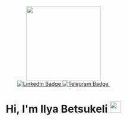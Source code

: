 <div id="header" align="center">
  <img src="https://i.giphy.com/media/v1.Y2lkPTc5MGI3NjExODBkdHZnanE4bWkxanZ5Z2s1Y2F2eG1wMmZtZ3piY3o4aXIzNmI1diZlcD12MV9pbnRlcm5hbF9naWZfYnlfaWQmY3Q9Zw/3osxYc2axjCJNsCXyE/giphy.gif" width="200"/>
  <div id="badges">
  <a href="your-linkedin-URL">
    <img src="https://img.shields.io/badge/LinkedIn-blue?style=for-the-badge&logo=linkedin&logoColor=white" alt="LinkedIn Badge"/>
  </a>
  <a href="https://t.me/IlyaBetsukeli">
    <img src="https://img.shields.io/badge/Telegram-blue?style=for-the-badge&logo=telegram&logoColor=blue" alt="Telegram Badge"/>
  </a>
    <img src="https://komarev.com/ghpvc/?username=Ilya0567&style=flat-square&color=blue" alt=""/>
    <h1>
  Hi, I'm Ilya Betsukeli
  <img src="https://media.giphy.com/media/hvRJCLFzcasrR4ia7z/giphy.gif" width="30px"/>
</h1>
</div>
</div>
</div>


<!--
**Ilya0567/Ilya0567** is a ✨ _special_ ✨ repository because its `README.md` (this file) appears on your GitHub profile.

Here are some ideas to get you started:

- 🔭 I’m currently working on ...
- 🌱 I’m currently learning ...
- 👯 I’m looking to collaborate on ...
- 🤔 I’m looking for help with ...
- 💬 Ask me about ...
- 📫 How to reach me: ...
- 😄 Pronouns: ...
- ⚡ Fun fact: ...
-->
